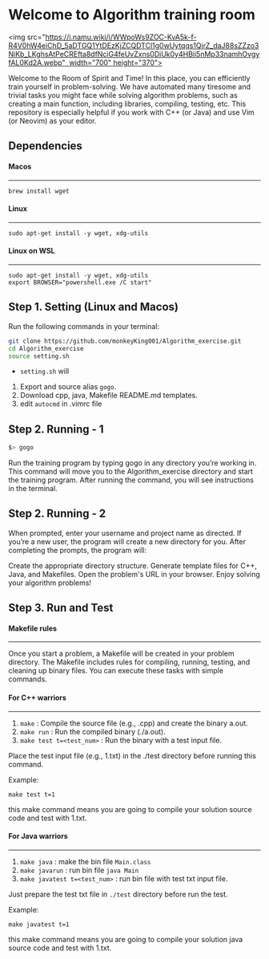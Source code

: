 # Welcome to Algorithm training room

<img src="https://i.namu.wiki/i/WWpoWs9ZOC-KvA5k-f-R4V0hW4eiChD_5aDTGQ1YtDEzKjZCQDTCl1g0wUytqqs1QjrZ_daJ88sZZzo3NiKb_LKghsAtPeCREfta8dfNciG4feUvZxns0DiUk0y4HBii5nMp33namhOvgyfAL0Kd2A.webp"  width="700" height="370">

Welcome to the Room of Spirit and Time! In this place, you can efficiently train yourself in problem-solving. We have automated many tiresome and trivial tasks you might face while solving algorithm problems, such as creating a main function, including libraries, compiling, testing, etc. This repository is especially helpful if you work with C++ (or Java) and use Vim (or Neovim) as your editor.

## Dependencies
#### Macos
---

```
brew install wget
```

#### Linux
---
```
sudo apt-get install -y wget, xdg-utils
```

#### Linux on WSL
---
```
sudo apt-get install -y wget, xdg-utils
export BROWSER="powershell.exe /C start"
```

## Step 1. Setting (Linux and Macos)
Run the following commands in your terminal:
```bash
git clone https://github.com/monkeyKing001/Algorithm_exercise.git
cd Algorithm_exercise
source setting.sh
```
* `setting.sh` will 
1) Export and source alias `gogo`.
2) Download cpp, java, Makefile README.md templates.
3) edit `autocmd` in .vimrc file

## Step 2. Running - 1
```bash
$> gogo
```
Run the training program by typing gogo in any directory you’re working in. This command will move you to the Algorithm_exercise directory and start the training program. After running the command, you will see instructions in the terminal.

## Step 2. Running - 2
When prompted, enter your username and project name as directed. If you’re a new user, the program will create a new directory for you. After completing the prompts, the program will:

Create the appropriate directory structure.
Generate template files for C++, Java, and Makefiles.
Open the problem's URL in your browser.
Enjoy solving your algorithm problems!

## Step 3. Run and Test
#### Makefile rules
---

Once you start a problem, a Makefile will be created in your problem directory. The Makefile includes rules for compiling, running, testing, and cleaning up binary files. You can execute these tasks with simple commands.

#### For C++ warriors
---
1. `make` : Compile the source file (e.g., <problem>.cpp) and create the binary a.out.
2. `make run` : Run the compiled binary (./a.out).
3. `make test t=<test_num>` : Run the binary with a test input file.

Place the test input file (e.g., 1.txt) in the ./test directory before running this command.

Example:
```
make test t=1
```
this make command means you are going to compile your solution source code and test with 1.txt.

#### For Java warriors
---
1. `make java` : make the bin file `Main.class`
2. `make javarun` : run bin file `java Main`
3. `make javatest t=<test_num>` : run bin file with test txt input file.

Just prepare the test txt file in `./test` directory before run the test.

Example:
```
make javatest t=1
```
this make command means you are going to compile your solution java source code and test with 1.txt.

